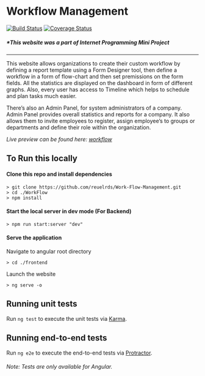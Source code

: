 # Workflow Management 
[![Build Status](https://travis-ci.com/reuelrds/Workflow.svg?branch=master)](https://travis-ci.com/reuelrds/Workflow)
[![Coverage Status](https://coveralls.io/repos/github/reuelrds/Workflow/badge.svg?branch=master)](https://coveralls.io/github/reuelrds/Workflow?branch=master)

##### *This website was a part of Internet Programming Mini Project
***

This website allows organizations to create their custom workflow by defining a report template using a Form Designer tool, then define a workflow in a form of flow-chart and then set premissions on the form fields. All the statistics are displayed on the dashboard in form of different graphs. Also, every user has access to Timeline which helps to schedule and plan tasks much easier.

There’s also an Admin Panel, for system administrators of a company. Admin Panel provides overall statistics and reports for a company. It also allows them to invite employees to register, assign employee’s to groups or departments and define their role within the organization.


*Live preview can be found here: [workflow](http://sepm-workflow.s3-website-ap-southeast-1.amazonaws.com)*

## To Run this locally

#### Clone this repo and install dependencies

```
> git clone https://github.com/reuelrds/Work-Flow-Management.git
> cd ./WorkFlow
> npm install
```
#### Start the local server in dev mode (For Backend)
```
> npm run start:server "dev"
```

#### Serve the application
Navigate to angular root directory
```
> cd ./frontend
```
Launch the website
```
> ng serve -o
```

## Running unit tests

Run `ng test` to execute the unit tests via [Karma](https://karma-runner.github.io).

## Running end-to-end tests

Run `ng e2e` to execute the end-to-end tests via [Protractor](http://www.protractortest.org/).

###### Note: Tests are only available for Angular.
